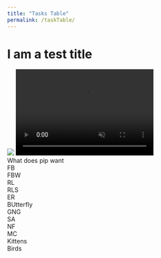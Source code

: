 ```yaml
---
title: "Tasks Table"
permalink: /taskTable/
---
```


# I am a test title

<div class="flex-grid">
  <div class="col">
    <img src="../volumeOff.png" controlledVideoId="myVideo2" z-index="3000" position="absolute" onclick="toggleMute(this)">
    <video id="myVideo2" src="../TestWithSound.mp4" width="320" height="200" autoplay muted loop preload></video>
  </div>
  <div class="col">What does pip want</div>
</div>
<div class="flex-grid">
  <div class="col">FB</div>
  <div class="col">FBW</div>
</div>
<div class="flex-grid">
  <div class="col">RL</div>
  <div class="col">RLS</div>
</div>
<div class="flex-grid">
  <div class="col">ER</div>
  <div class="col">BUtterfly</div>
</div>
<div class="flex-grid">
  <div class="col">GNG</div>
  <div class="col">SA</div>
</div>
<div class="flex-grid">
  <div class="col">NF</div>
  <div class="col">MC</div>
</div>
<div class="flex-grid">
  <div class="col">Kittens</div>
  <div class="col">Birds</div>
</div>

<script>
var vid = document.getElementById("myVideo");
function toggleMute(el) { 
    var vidId = el.getAttribute('controlledVideoId');
    var vid = document.getElementById(vidId);
    vid.muted = !vid.muted;
    el.src = vid.muted ? "../volumeOff.png" : "../volumeOn.png";
}
</script>
